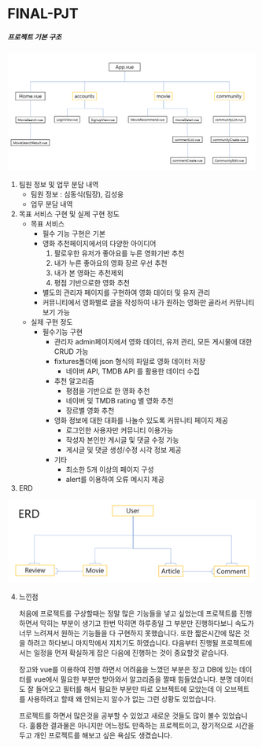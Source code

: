 # FINAL-PJT

##### 프로젝트 기본 구조

![image-20200617114711741](README.assets/image-20200617114711741.png)

1. 팀원 정보 및 업무 분담 내역
   - 팀원 정보 : 심동식(팀장), 김성웅
   - 업무 분담 내역
2. 목표 서비스 구현 및 실제 구현 정도
   - 목표 서비스
     - 필수 기능 구현은 기본
     - 영화 추천페이지에서의 다양한 아이디어
       1. 팔로우한 유저가  좋아요를 누른 영화기반 추천
       2. 내가 누른 좋아요의 영화 장르 우선 추천
       3. 내가 본 영화는 추천제외
       4. 평점 기반으로한 영화 추천
     - 별도의  관리자 페이지를 구현하여 영화 데이터 및 유저 관리
     - 커뮤니티에서 영화별로 글을 작성하여 내가 원하는 영화만 골라서 커뮤니티 보기 가능
   - 실제 구현 정도
     - 필수기능 구현
       - 관리자 admin페이지에서 영화 데이터, 유저 관리, 모든 게시물에 대한 CRUD 가능
       - fixtures폴더에 json 형식의 파일로 영화 데이터 저장
         - 네이버 API, TMDB API 를 활용한 데이터 수집
       - 추천 알고리즘
         - 평점을 기반으로 한 영화 추천 
         - 네이버 및 TMDB rating 별 영화 추천
         - 장르별 영화 추천
       - 영화 정보에 대한 대화를 나눌수 있도록 커뮤니티 페이지 제공
         - 로그인한 사용자만 커뮤니티 이용가능
         - 작성자 본인만 게시글 및 댓글 수정 가능
         - 게시글 및 댓글 생성/수정 시각 정보 제공
       - 기타
         - 최소한 5개 이상의 페이지 구성
         - alert를 이용하여 오류 메시지 제공
3. ERD

![image-20200617123435202](README.assets/image-20200617123435202.png)

4. 느낀점

   처음에 프로젝트를 구상할때는 정말 많은 기능들을 넣고 싶었는데 프로젝트를 진행하면서 막히는 부분이 생기고 한번 막히면 하루종일 그 부분만 진행하다보니 속도가 너무 느려져서 원하는 기능들을 다 구현하지 못했습니다. 또한 짧은시간에 많은 것을 하려고 하다보니 마지막에서 지치기도 하였습니다. 다음부터 진행될 프로젝트에서는 일정을 먼저 확실하게 잡은 다음에 진행하는 것이 중요할것 같습니다.

   장고와 vue를 이용하여 진행 하면서 어려움을 느꼈던 부분은 장고 DB에 있는 데이터를 vue에서 필요한 부분만 받아와서 알고리즘을 짤때 힘들었습니다. 분명 데이터도 잘 들어오고 필터를 해서 필요한 부분만 따로 오브젝트에 모았는데 이 오브젝트를 사용하려고 할때 왜 안되는지 알수가 없는 그런 상황도 있었습니다.

   프로젝트를 하면서 많은것을 공부할 수 있었고 새로운 것들도 많이 볼수 있었습니다. 훌륭한 결과물은 아니지만 어느정도 만족하는 프로젝트이고, 장기적으로 시간을 두고 개인 프로젝트를 해보고 싶은 욕심도 생겼습니다.